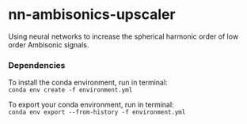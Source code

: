 # nn-ambisonics-upscaler
Using neural networks to increase the spherical harmonic order of low order Ambisonic signals.

### Dependencies
To install the conda environment, run in terminal:  
`conda env create -f environment.yml`

To export your conda environment, run in terminal:  
`conda env export --from-history -f environment.yml`
